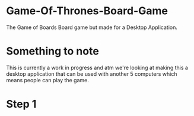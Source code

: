 # Game-Of-Thrones-Board-Game
The Game of Boards Board game but made for a Desktop Application.

# Something to note
This is currently a work in progress and atm we're looking at making this a desktop application that can be used with another 5 computers which means people can play the game.

# Step 1
